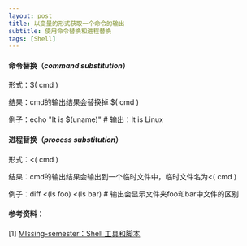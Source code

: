 ```yaml
---
layout: post
title: 以变量的形式获取一个命令的输出
subtitle: 使用命令替换和进程替换
tags: [Shell]
---
```


#### 命令替换（*command substitution*）

形式：$( cmd )

结果：cmd的输出结果会替换掉 $( cmd )

例子：echo "It is $(uname)" # 输出：It is Linux



#### 进程替换（*process substitution*）

形式：<( cmd )

结果：cmd的输出结果会输出到一个临时文件中，临时文件名为<( cmd )

例子：diff <(ls foo) <(ls bar) # 输出会显示文件夹foo和bar中文件的区别



#### 参考资料：

[1] [MIssing-semester：Shell 工具和脚本](https://missing-semester-cn.github.io/2020/shell-tools/)